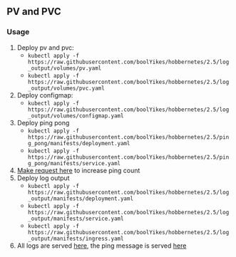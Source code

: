 ## PV and PVC
### Usage
1. Deploy pv and pvc:
   - `kubectl apply -f https://raw.githubusercontent.com/boolYikes/hobbernetes/2.5/log_output/volumes/pv.yaml`
   - `kubectl apply -f https://raw.githubusercontent.com/boolYikes/hobbernetes/2.5/log_output/volumes/pvc.yaml`
2. Deploy configmap:
   - `kubectl apply -f https://raw.githubusercontent.com/boolYikes/hobbernetes/2.5/log_output/volumes/configmap.yaml`
2. Deploy ping pong
   - `kubectl apply -f https://raw.githubusercontent.com/boolYikes/hobbernetes/2.5/ping_pong/manifests/deployment.yaml`
   - `kubectl apply -f https://raw.githubusercontent.com/boolYikes/hobbernetes/2.5/ping_pong/manifests/service.yaml`
3. [Make request here](http://localhost:8081/pingpong) to increase ping count
4. Deploy log output
   - `kubectl apply -f https://raw.githubusercontent.com/boolYikes/hobbernetes/2.5/log_output/manifests/deployment.yaml`
   - `kubectl apply -f https://raw.githubusercontent.com/boolYikes/hobbernetes/2.5/log_output/manifests/service.yaml`
   - `kubectl apply -f https://raw.githubusercontent.com/boolYikes/hobbernetes/2.5/log_output/manifests/ingress.yaml`
5. All logs are served [here](http://localhost:8081/logs/all), the ping message is served [here](http://localhost:8081/logs/ping)